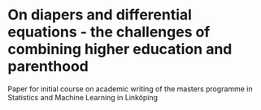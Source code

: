 # On diapers and differential equations - the challenges of combining higher education and parenthood

Paper for initial course on academic writing of the masters programme in Statistics and Machine Learning in Linköping
